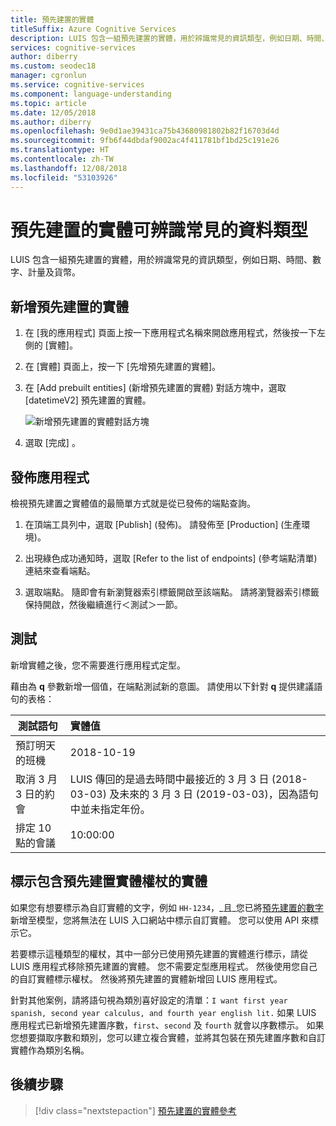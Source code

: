 ```yaml
---
title: 預先建置的實體
titleSuffix: Azure Cognitive Services
description: LUIS 包含一組預先建置的實體，用於辨識常見的資訊類型，例如日期、時間、數字、計量及貨幣。 預先建置的實體支援會因 LUIS 應用程式的文化特性而異。
services: cognitive-services
author: diberry
ms.custom: seodec18
manager: cgronlun
ms.service: cognitive-services
ms.component: language-understanding
ms.topic: article
ms.date: 12/05/2018
ms.author: diberry
ms.openlocfilehash: 9e0d1ae39431ca75b43680981802b82f16703d4d
ms.sourcegitcommit: 9fb6f44dbdaf9002ac4f411781bf1bd25c191e26
ms.translationtype: HT
ms.contentlocale: zh-TW
ms.lasthandoff: 12/08/2018
ms.locfileid: "53103926"
---
```

# <a name="prebuilt-entities-to-recognize-common-data-types"></a>預先建置的實體可辨識常見的資料類型

LUIS 包含一組預先建置的實體，用於辨識常見的資訊類型，例如日期、時間、數字、計量及貨幣。 

## <a name="add-a-prebuilt-entity"></a>新增預先建置的實體

1. 在 [我的應用程式] 頁面上按一下應用程式名稱來開啟應用程式，然後按一下左側的 [實體]。 

1. 在 [實體] 頁面上，按一下 [先增預先建置的實體]。

1. 在 [Add prebuilt entities] \(新增預先建置的實體\) 對話方塊中，選取 [datetimeV2] 預先建置的實體。 

    ![新增預先建置的實體對話方塊](./media/luis-use-prebuilt-entity/add-prebuilt-entity-dialog.png)

1. 選取 [完成] 。

## <a name="publish-the-app"></a>發佈應用程式

檢視預先建置之實體值的最簡單方式就是從已發佈的端點查詢。 

1. 在頂端工具列中，選取 [Publish] \(發佈\)。 請發佈至 [Production] \(生產環境\)。 

1. 出現綠色成功通知時，選取 [Refer to the list of endpoints] \(參考端點清單\) 連結來查看端點。

1. 選取端點。 隨即會有新瀏覽器索引標籤開啟至該端點。 請將瀏覽器索引標籤保持開啟，然後繼續進行＜測試＞一節。

## <a name="test"></a>測試
新增實體之後，您不需要進行應用程式定型。 

藉由為 **q** 參數新增一個值，在端點測試新的意圖。 請使用以下針對 **q** 提供建議語句的表格：

|測試語句|實體值|
|--|:--|
|預訂明天的班機|2018-10-19|
|取消 3 月 3 日的約會|LUIS 傳回的是過去時間中最接近的 3 月 3 日 (2018-03-03) 及未來的 3 月 3 日 (2019-03-03)，因為語句中並未指定年份。|
|排定 10 點的會議|10:00:00|

## <a name="marking-entities-containing-a-prebuilt-entity-token"></a>標示包含預先建置實體權杖的實體
 如果您有想要標示為自訂實體的文字，例如 `HH-1234`，_且_您已將[預先建置的數字](luis-reference-prebuilt-number.md)新增至模型，您將無法在 LUIS 入口網站中標示自訂實體。 您可以使用 API 來標示它。 

 若要標示這種類型的權杖，其中一部分已使用預先建置的實體進行標示，請從 LUIS 應用程式移除預先建置的實體。 您不需要定型應用程式。 然後使用您自己的自訂實體標示權杖。 然後將預先建置的實體新增回 LUIS 應用程式。

 針對其他案例，請將語句視為類別喜好設定的清單：`I want first year spanish, second year calculus, and fourth year english lit.` 如果 LUIS 應用程式已新增預先建置序數，`first`、`second` 及 `fourth` 就會以序數標示。 如果您想要擷取序數和類別，您可以建立複合實體，並將其包裝在預先建置序數和自訂實體作為類別名稱。

## <a name="next-steps"></a>後續步驟
> [!div class="nextstepaction"]
> [預先建置的實體參考](./luis-reference-prebuilt-entities.md)
